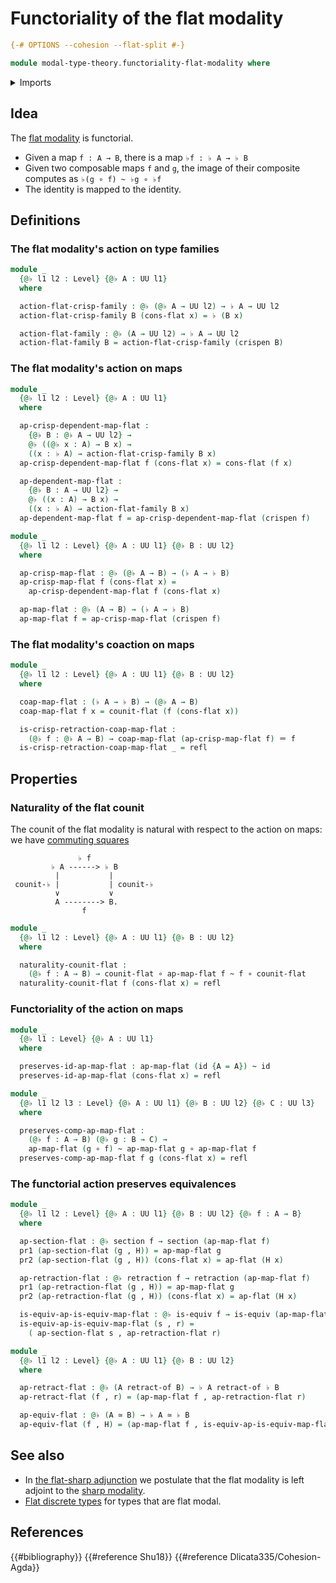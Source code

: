 # Functoriality of the flat modality

```agda
{-# OPTIONS --cohesion --flat-split #-}

module modal-type-theory.functoriality-flat-modality where
```

<details><summary>Imports</summary>

```agda
open import foundation.dependent-pair-types
open import foundation.equivalences
open import foundation.function-types
open import foundation.homotopies
open import foundation.identity-types
open import foundation.retractions
open import foundation.retracts-of-types
open import foundation.sections
open import foundation.universe-levels

open import modal-type-theory.action-on-identifications-crisp-functions
open import modal-type-theory.action-on-identifications-flat-modality
open import modal-type-theory.crisp-identity-types
open import modal-type-theory.flat-modality
```

</details>

## Idea

The [flat modality](modal-type-theory.flat-modality.md) is functorial.

- Given a map `f : A → B`, there is a map `♭f : ♭ A → ♭ B`
- Given two composable maps `f` and `g`, the image of their composite computes
  as `♭(g ∘ f) ~ ♭g ∘ ♭f`
- The identity is mapped to the identity.

## Definitions

### The flat modality's action on type families

```agda
module _
  {@♭ l1 l2 : Level} {@♭ A : UU l1}
  where

  action-flat-crisp-family : @♭ (@♭ A → UU l2) → ♭ A → UU l2
  action-flat-crisp-family B (cons-flat x) = ♭ (B x)

  action-flat-family : @♭ (A → UU l2) → ♭ A → UU l2
  action-flat-family B = action-flat-crisp-family (crispen B)
```

### The flat modality's action on maps

```agda
module _
  {@♭ l1 l2 : Level} {@♭ A : UU l1}
  where

  ap-crisp-dependent-map-flat :
    {@♭ B : @♭ A → UU l2} →
    @♭ ((@♭ x : A) → B x) →
    ((x : ♭ A) → action-flat-crisp-family B x)
  ap-crisp-dependent-map-flat f (cons-flat x) = cons-flat (f x)

  ap-dependent-map-flat :
    {@♭ B : A → UU l2} →
    @♭ ((x : A) → B x) →
    ((x : ♭ A) → action-flat-family B x)
  ap-dependent-map-flat f = ap-crisp-dependent-map-flat (crispen f)

module _
  {@♭ l1 l2 : Level} {@♭ A : UU l1} {@♭ B : UU l2}
  where

  ap-crisp-map-flat : @♭ (@♭ A → B) → (♭ A → ♭ B)
  ap-crisp-map-flat f (cons-flat x) =
    ap-crisp-dependent-map-flat f (cons-flat x)

  ap-map-flat : @♭ (A → B) → (♭ A → ♭ B)
  ap-map-flat f = ap-crisp-map-flat (crispen f)
```

### The flat modality's coaction on maps

```agda
module _
  {@♭ l1 l2 : Level} {@♭ A : UU l1} {@♭ B : UU l2}
  where

  coap-map-flat : (♭ A → ♭ B) → (@♭ A → B)
  coap-map-flat f x = counit-flat (f (cons-flat x))

  is-crisp-retraction-coap-map-flat :
    (@♭ f : @♭ A → B) → coap-map-flat (ap-crisp-map-flat f) ＝ f
  is-crisp-retraction-coap-map-flat _ = refl
```

## Properties

### Naturality of the flat counit

The counit of the flat modality is natural with respect to the action on maps:
we have [commuting squares](foundation-core.commuting-squares-of-maps.md)

```text
               ♭ f
         ♭ A ------> ♭ B
          |           |
 counit-♭ |           | counit-♭
          ∨           ∨
          A --------> B.
                f
```

```agda
module _
  {@♭ l1 l2 : Level} {@♭ A : UU l1} {@♭ B : UU l2}
  where

  naturality-counit-flat :
    (@♭ f : A → B) → counit-flat ∘ ap-map-flat f ~ f ∘ counit-flat
  naturality-counit-flat f (cons-flat x) = refl
```

### Functoriality of the action on maps

```agda
module _
  {@♭ l1 : Level} {@♭ A : UU l1}
  where

  preserves-id-ap-map-flat : ap-map-flat (id {A = A}) ~ id
  preserves-id-ap-map-flat (cons-flat x) = refl

module _
  {@♭ l1 l2 l3 : Level} {@♭ A : UU l1} {@♭ B : UU l2} {@♭ C : UU l3}
  where

  preserves-comp-ap-map-flat :
    (@♭ f : A → B) (@♭ g : B → C) →
    ap-map-flat (g ∘ f) ~ ap-map-flat g ∘ ap-map-flat f
  preserves-comp-ap-map-flat f g (cons-flat x) = refl
```

### The functorial action preserves equivalences

```agda
module _
  {@♭ l1 l2 : Level} {@♭ A : UU l1} {@♭ B : UU l2} {@♭ f : A → B}
  where

  ap-section-flat : @♭ section f → section (ap-map-flat f)
  pr1 (ap-section-flat (g , H)) = ap-map-flat g
  pr2 (ap-section-flat (g , H)) (cons-flat x) = ap-flat (H x)

  ap-retraction-flat : @♭ retraction f → retraction (ap-map-flat f)
  pr1 (ap-retraction-flat (g , H)) = ap-map-flat g
  pr2 (ap-retraction-flat (g , H)) (cons-flat x) = ap-flat (H x)

  is-equiv-ap-is-equiv-map-flat : @♭ is-equiv f → is-equiv (ap-map-flat f)
  is-equiv-ap-is-equiv-map-flat (s , r) =
    ( ap-section-flat s , ap-retraction-flat r)

module _
  {@♭ l1 l2 : Level} {@♭ A : UU l1} {@♭ B : UU l2}
  where

  ap-retract-flat : @♭ (A retract-of B) → ♭ A retract-of ♭ B
  ap-retract-flat (f , r) = (ap-map-flat f , ap-retraction-flat r)

  ap-equiv-flat : @♭ (A ≃ B) → ♭ A ≃ ♭ B
  ap-equiv-flat (f , H) = (ap-map-flat f , is-equiv-ap-is-equiv-map-flat H)
```

## See also

- In [the flat-sharp adjunction](modal-type-theory.flat-sharp-adjunction.md) we
  postulate that the flat modality is left adjoint to the
  [sharp modality](modal-type-theory.sharp-modality.md).
- [Flat discrete types](modal-type-theory.flat-discrete-crisp-types.md) for
  types that are flat modal.

## References

{{#bibliography}} {{#reference Shu18}} {{#reference Dlicata335/Cohesion-Agda}}
